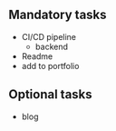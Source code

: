 ## Mandatory tasks
* CI/CD pipeline
  * backend
* Readme
* add to portfolio

## Optional tasks
* blog